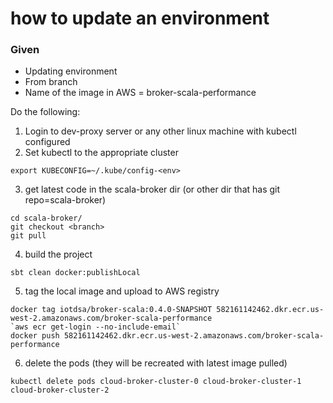 # how to update an environment

### Given
- Updating environment <env> 
- From branch <branch>
- Name of the image in AWS = broker-scala-performance
  
Do the following:  
  
1. Login to dev-proxy server or any other linux machine with kubectl configured  
2. Set kubectl to the appropriate cluster  
```
export KUBECONFIG=~/.kube/config-<env>  
```  
3. get latest code in the scala-broker dir (or other dir that has git repo=scala-broker)  
```
cd scala-broker/  
git checkout <branch>  
git pull
```  
4. build the project
```
sbt clean docker:publishLocal  
```  
5. tag the local image and upload to AWS registry  
```
docker tag iotdsa/broker-scala:0.4.0-SNAPSHOT 582161142462.dkr.ecr.us-west-2.amazonaws.com/broker-scala-performance  
`aws ecr get-login --no-include-email`  
docker push 582161142462.dkr.ecr.us-west-2.amazonaws.com/broker-scala-performance  
``` 
6. delete the pods (they will be recreated with latest image pulled)  
```
kubectl delete pods cloud-broker-cluster-0 cloud-broker-cluster-1 cloud-broker-cluster-2  
```


